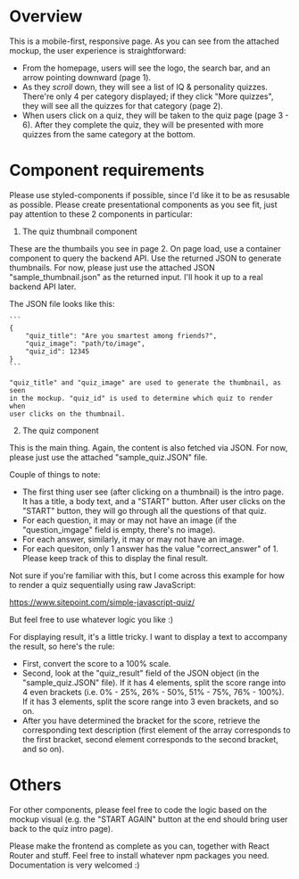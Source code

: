 # Overview

This is a mobile-first, responsive page. As you can see from the attached 
mockup, the user experience is straightforward:

- From the homepage, users will see the logo, the search bar, and an arrow
pointing downward (page 1). 
- As they *scroll* down, they will see a list of IQ & personality quizzes.
There're only 4 per category displayed; if they click "More quizzes", they 
will see all the quizzes for that category (page 2).
- When users click on a quiz, they will be taken to the quiz page 
(page 3 - 6). After they complete the quiz, they will be presented with more 
quizzes from the same category at the bottom.

# Component requirements

Please use styled-components if possible, since I'd like it to be as resusable
as possible. Please create presentational components as you see fit, just pay 
attention to these 2 components in particular:


1. The quiz thumbnail component

These are the thumbails you see in page 2. On page load, use a container 
component to query the backend API. Use the returned JSON to generate 
thumbnails. For now, please just use the attached JSON 
"sample_thumbnail.json" as the returned input. I'll hook it up to a real 
backend API later.

The JSON file looks like this:

    ```
    {
        "quiz_title": "Are you smartest among friends?",
        "quiz_image": "path/to/image",
        "quiz_id": 12345
    }
    ```

    "quiz_title" and "quiz_image" are used to generate the thumbnail, as seen 
    in the mockup. "quiz_id" is used to determine which quiz to render when
    user clicks on the thumbnail.


2. The quiz component

This is the main thing. Again, the content is also fetched via JSON. For now, 
please just use the attached "sample_quiz.JSON" file.

Couple of things to note:

- The first thing user see (after clicking on a thumbnail) is the intro page.
It has a title, a body text, and a "START" button. After user clicks on the 
"START" button, they will go through all the questions of that quiz.
- For each question, it may or may not have an image (if the 
"question_imgage" field is empty, there's no image).
- For each answer, similarly, it may or may not have an image.
- For each quesiton, only 1 answer has the value "correct_answer" of 1. Please 
keep track of this to display the final result.

Not sure if you're familiar with this, but I come across this example for how 
to render a quiz sequentially using raw JavaScript:

https://www.sitepoint.com/simple-javascript-quiz/

But feel free to use whatever logic you like :)

For displaying result, it's a little tricky. I want to display a text to 
accompany the result, so here's the rule: 

- First, convert the score to a 100% scale.
- Second, look at the "quiz_result" field of the JSON object 
(in the "sample_quiz.JSON" file). If it has 4 elements, split the score range 
into 4 even brackets (i.e. 0% - 25%, 26% - 50%, 51% - 75%, 76% - 100%). If it 
has 3 elements, split the score range into 3 even brackets, and so on. 
- After you have determined the bracket for the score, retrieve the 
corresponding text description (first element of the array corresponds to 
the first bracket, second element corresponds to the second bracket, and so 
on).

# Others

For other components, please feel free to code the logic based on the mockup 
visual (e.g. the "START AGAIN" button at the end should bring user back to 
the quiz intro page).

Please make the frontend as complete as you can, together with React Router 
and stuff. Feel free to install whatever npm packages you need. Documentation 
is very welcomed :)

